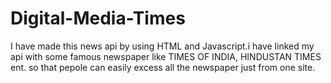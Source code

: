 # Digital-Media-Times
I have made this news api by using HTML and Javascript.i have linked my api with some famous newspaper like TIMES OF INDIA, HINDUSTAN TIMES ent. so that pepole can easily excess all the newspaper just from one site.
